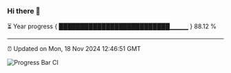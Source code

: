 ### Hi there 👋

⏳ Year progress { ██████████████████████████▁▁▁▁ } 88.12 %

---

⏰ Updated on Mon, 18 Nov 2024 12:46:51 GMT

![Progress Bar CI](https://github.com/ZhaoGui/ZhaoGui/workflows/Progress%20Bar%20CI/badge.svg)

